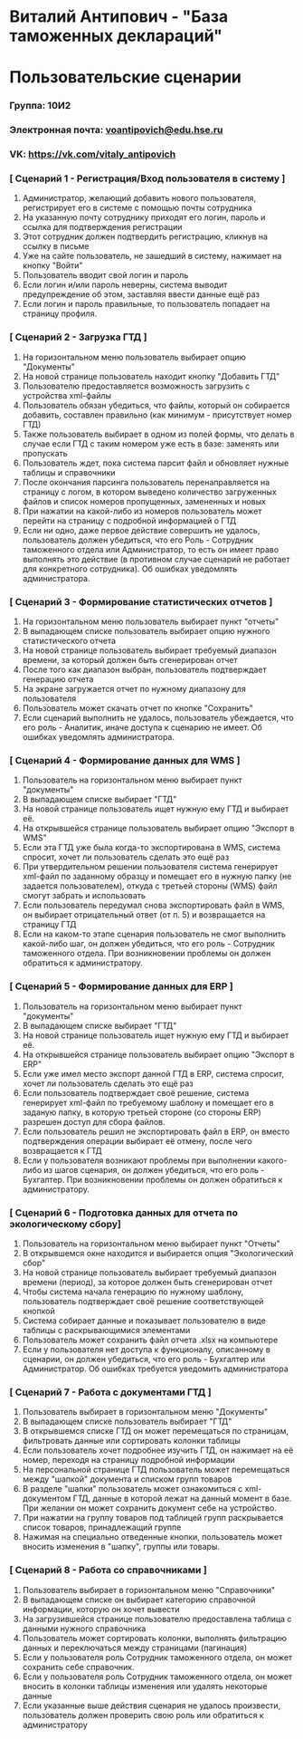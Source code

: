 # Виталий Антипович - "База таможенных деклараций"
# Пользовательские сценарии

### Группа: 10И2
### Электронная почта: voantipovich@edu.hse.ru
### VK: https://vk.com/vitaly_antipovich


### [ Сценарий 1 - Регистрация/Вход пользователя в систему ]
1. Администратор, желающий добавить нового пользователя, регистрирует его в системе с помощью почты сотрудника
2. На указанную почту сотруднику приходят его логин, пароль и ссылка для подтверждения регистрации
3. Этот сотрудник должен подтвердить регистрацию, кликнув на ссылку в письме
4. Уже на сайте пользователь, не зашедший в систему, нажимает на кнопку "Войти"
5. Пользователь вводит свой логин и пароль
6. Если логин и/или пароль неверны, система выводит предупреждение об этом, заставляя ввести данные ещё раз
7. Если логин и пароль правильные, то пользователь попадает на страницу профиля.

### [ Сценарий 2 - Загрузка ГТД ]
1. На горизонтальном меню пользователь выбирает опцию "Документы"
2. На новой странице пользователь находит кнопку "Добавить ГТД"
3. Пользователю предоставляется возможность загрузить с устройства xml-файлы
4. Пользователь обязан убедиться, что файлы, который он собирается добавить, составлен правильно (как минимум - присутствует номер ГТД)
5. Также пользователь выбирает в одном из полей формы, что делать в случае если ГТД с таким номером уже есть в базе: заменять или пропускать 
6. Пользователь ждет, пока система парсит файл и обновляет нужные таблицы и справочники
7. После окончания парсинга пользователь перенаправляется на страницу с логом, в котором выведено количество загруженных файлов и список номеров пропущенных, замененных и новых
8. При нажатии на какой-либо из номеров пользователь может перейти на страницу с подробной информацией о ГТД
9. Если ни одно, даже первое действие совершить не удалось, пользователь должен убедиться, что его Роль - Сотрудник таможенного отдела или Администратор,
то есть он имеет право выполнять это действие (в противном случае сценарий не работает для конкретного сотрудника). Об ошибках уведомлять администратора.

### [ Сценарий 3 - Формирование статистических отчетов ]
1. На горизонтальном меню пользователь выбирает пункт "отчеты"
2. В выпадающем списке пользователь выбирает опцию нужного статистического отчета 
3. На новой странице пользователь выбирает требуемый диапазон времени, за который должен быть сгенерирован отчет
4. После того как диапазон выбран, пользователь подтверждает генерацию отчета
5. На экране загружается отчет по нужному диапазону для пользователя
6. Пользователь может скачать отчет по кнопке "Сохранить"
7. Если сценарий выполнить не удалось, пользователь убеждается, что его роль - Аналитик, иначе доступа к сценарию не имеет. Об ошибках уведомлять администратора.

### [ Сценарий 4 - Формирование данных для WMS ]
1. Пользователь на горизонтальном меню выбирает пункт "документы"
2. В выпадающем списке выбирает "ГТД"
3. На новой странице пользователь ищет нужную ему ГТД и выбирает её.
4. На открывшейся странице пользователь выбирает опцию "Экспорт в WMS"
5. Если эта ГТД уже была когда-то экспортирована в WMS, система спросит, хочет ли пользователь сделать это ещё раз
6. При утвердительном решении пользователя система генерирует xml-файл по заданному образцу и помещает его в нужную папку (не задается пользователем),
откуда с третьей стороны (WMS) файл смогут забрать и использовать
7. Если пользователь передумал снова экспортировать файл в WMS, он выбирает отрицательный ответ (от п. 5) и возвращается на страницу ГТД
8. Если на каком-то этапе сценария пользователь не смог выполнить какой-либо шаг, он должен убедиться, что его роль - Сотрудник таможенного отдела.
При возникновении проблемы он должен обратиться к администратору.

### [ Сценарий 5 - Формирование данных для ERP ]
1. Пользователь на горизонтальном меню выбирает пункт "документы"
2. В выпадающем списке выбирает "ГТД"
3. На новой странице пользователь ищет нужную ему ГТД и выбирает её.
4. На открывшейся странице пользователь выбирает опцию "Экспорт в ERP"
5. Если уже имел место экспорт данной ГТД в ERP, система спросит, хочет ли пользователь сделать это ещё раз
6. Если пользователь подтверждает своё решение, система генерирует xml-файл по требуемому шаблону и помещает его в заданую папку,
в которую третьей стороне (со стороны ERP) разрешен доступ для сбора файлов.
7. Если пользователь решил не экспортировать файл в ERP, он вместо подтверждения операции выбирает её отмену, 
после чего возвращается к ГТД
8. Если у пользователя возникают проблемы при выполнении какого-либо из шагов сценария, он должен убедиться, что его роль - Бухгалтер.
При возникновении проблемы он должен обратиться к администратору.

### [ Сценарий 6 - Подготовка данных для отчета по экологическому сбору]
1. Пользователь на горизонтальном меню выбирает пункт "Отчеты"
2. В открывшемся окне находится и выбирается опция "Экологический сбор"
3. На новой странице пользователь выбирает требуемый диапазон времени (период), за которое должен быть сгенерирован отчет
4. Чтобы система начала генерацию по нужному шаблону, пользователь подтверждает своё решение соответствующей кнопкой
5. Система собирает данные и показывает пользователю в виде таблицы с раскрывающимися элементами
6. Пользователь может сохранить файл отчета .xlsx на компьютере
7. Если у пользователя нет доступа к функционалу, описанному в сценарии, он должен убедиться, что его роль - Бухгалтер или Администратор.
Об ошибках требуется уведомить администратора

### [ Сценарий 7 - Работа с документами ГТД ]
1. Пользователь выбирает в горизонтальном меню "Документы"
2. В выпадающем списке пользователь выбирает "ГТД"
3. В открывшемся списке ГТД он может перемещаться по страницам, фильтровать данные
или сортировать колонки таблицы
4. Если пользователь хочет подробнее изучить ГТД, он нажимает на её номер, 
переходя на страницу подробной информации
5. На персональной странице ГТД пользователь может перемещаться между "шапкой" документа и списком групп товаров
6. В разделе "шапки" пользователь может ознакомиться с xml-документом ГТД, 
данные в которой лежат на данный момент в базе. При желании он может сохранить документ себе на устройство.
7. При нажатии на группу товаров под таблицей групп раскрывается список товаров, принадлежащий группе
8. Нажимая на специально отведенные кнопки, пользователь может вносить изменения в "шапку", группы или товары.

### [ Сценарий 8 - Работа со справочниками ]
1. Пользователь выбирает в горизонтальном меню "Справочники"
2. В выпадающем списке он выбирает категорию справочной информации, которую он хочет вывести
3. На загрузившейся странице пользователю предоставлена таблица с данными нужного справочника
4. Пользователь может сортировать колонки, выполнять фильтрацию данных и переключаться между страницами (пагинация)
5. Если у пользователя роль Сотрудник таможенного отдела, он может сохранить себе справочник.
6. Если у пользователя роль Сотрудник таможенного отдела, он может вносить в колонки таблицы изменения 
или удалять некоторые данные
7. Если указанные выше действия сценария не удалось произвести, пользователь должен проверить свою роль
или обратиться к администратору
